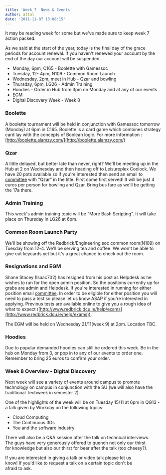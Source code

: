 ```yaml
---
title: 'Week 7  News & Events'
author: attol
date: '2011-11-07 13:08:15'
---
```

It may be reading week for some but we've made sure to keep week 7 action packed.  

As we said at the start of the year, today is the final day of the grace periods for account renewal. If you haven't renewed your account by the end of the day our account will be suspended.

*   Monday, 6pm, C165 - Boolette with Gamessoc
*   Tuesday, 12- 4pm, N109 - Common Room Launch
*   Wednesday, 2pm, meet in Hub - Qzar and bowling
*   Thursday, 6pm, LG26 - Admin Training
*   Hoodies - Order in Hub from 3pm on Monday and at any of our events
*   EGM
*   Digital Discovery Week - Week 8

### Boolette

A boolette tournament will be held in conjunction with Gamessoc tomorrow (Monday) at 6pm in C165\. Boolette is a card game which combines strategy card lay with the concepts of Boolean logic. For more information : [http://boolette.alamzy.com/](http://boolette.alamzy.com/)

### Qzar

A little delayed, but better late than never, right? We'll be meeting up in the Hub at 2 on Wednesday and then heading off to Leisureplex Coolock. We have 20 pots available so if you're interested then send an email to [committee](/about/contact/committee) with "Qzar" in the title. First come first served! It will be just 4 euros per person for bowling and Qzar. Bring bus fare as we'll be getting the 17a there.

### Admin Training

This week's admin training topic will be "More Bash Scripting". It will take place on Thursday in LG26 at 6pm.

### Common Room Launch Party

We'll be showing off the Redbrick/Engineering soc common room(N109) on Tuesday from 12-4\. We'll be serving tea and coffee. We won't be able to give out keycards yet but it's a great chance to check out the room.

### Resignations and EGM

Shane Stacey (Isaac702) has resigned from his post as Helpdesk as he wishes to run for the open admin position. So the positions currently up for grabs are admin and Helpdesk. If you're interested in running for either position email [committee](/about/contact/committee). In order to be eligible for either position you will need to pass a test so please let us know ASAP if you're interested in applying. Previous tests are available online to give you a rough idea of what to expect ([http://www.redbrick.dcu.ie/help/exams](http://www.redbrick.dcu.ie/help/exams)).

The EGM will be held on Wednesday 21/11(week 9) at 2pm. Location TBC.

### Hoodies

Due to popular demanded hoodies can still be ordered this week. Be in the hub on Monday from 3, or pop in to any of our events to order one. Remember to bring 25 euros to confirm your order.

### Week 8 Overview - Digital Discovery

Next week will see a variety of events around campus to promote technology on campus in conjunction with the SU (we will also have the traditional Techweek in semester 2).

One of the highlights of the week will be on Tuesday 15/11 at 6pm in QG13 - a talk given by Workday on the following topics:

*   Cloud Computing
*   The Continuous 3Ds
*   You and the software industry

There will also be a Q&A session after the talk on technical interviews.  
The guys have very generously offered to quench not only our thirst  
for knowledge but also our thirst for beer after the talk (too cheesy?).  

If you are interested in giving a talk or video talk please let us  
know! If you'd like to request a talk on a certain topic don't be  
afraid to ask.